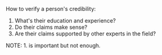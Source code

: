 How to verify a person's credibility:

1. What's their education and experience?
3. Do their claims make sense?
4. Are their claims supported by other experts in the field?

NOTE: 1. is important but not enough.

